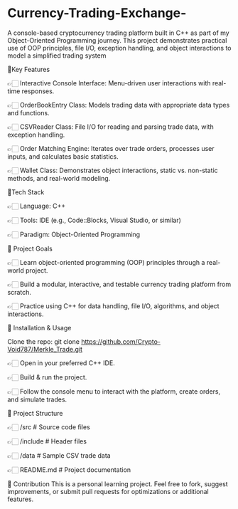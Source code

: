 # Currency-Trading-Exchange-

A console-based cryptocurrency trading platform built in C++ as part of my Object-Oriented Programming journey. This project demonstrates practical use of OOP principles, file I/O, exception handling, and object interactions to model a simplified trading system

💫Key Features

👉🏻 Interactive Console Interface: Menu-driven user interactions with real-time responses.

👉🏻 OrderBookEntry Class: Models trading data with appropriate data types and functions.

👉🏻 CSVReader Class: File I/O for reading and parsing trade data, with exception handling.

👉🏻 Order Matching Engine: Iterates over trade orders, processes user inputs, and calculates basic statistics.

👉🏻 Wallet Class: Demonstrates object interactions, static vs. non-static methods, and real-world modeling.

💫Tech Stack

👉🏻 Language: C++

👉🏻 Tools: IDE (e.g., Code::Blocks, Visual Studio, or similar)

👉🏻 Paradigm: Object-Oriented Programming

💫 Project Goals

👉🏻 Learn object-oriented programming (OOP) principles through a real-world project.

👉🏻 Build a modular, interactive, and testable currency trading platform from scratch.

👉🏻 Practice using C++ for data handling, file I/O, algorithms, and object interactions.

🔹 Installation & Usage

Clone the repo:
git clone https://github.com/Crypto-Void787/Merkle_Trade.git

👉🏻 Open in your preferred C++ IDE.

👉🏻 Build & run the project.

👉🏻 Follow the console menu to interact with the platform, create orders, and simulate trades.

🔹 Project Structure

👉🏻 /src             # Source code files

👉🏻 /include         # Header files

👉🏻 /data            # Sample CSV trade data

👉🏻 README.md        # Project documentation

🔹 Contribution
This is a personal learning project. Feel free to fork, suggest improvements, or submit pull requests for optimizations or additional features.

